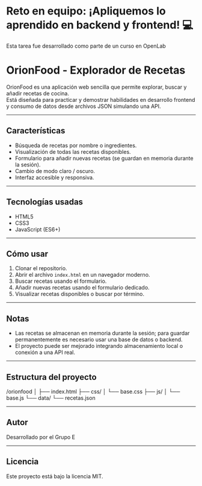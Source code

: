 # Reto en equipo: ¡Apliquemos lo aprendido en backend y frontend! 💻

Esta tarea fue desarrollado como parte de un curso en OpenLab


# OrionFood - Explorador de Recetas

OrionFood es una aplicación web sencilla que permite explorar, buscar y añadir recetas de cocina.  
Está diseñada para practicar y demostrar habilidades en desarrollo frontend y consumo de datos desde archivos JSON simulando una API.

---

## Características

- Búsqueda de recetas por nombre o ingredientes.
- Visualización de todas las recetas disponibles.
- Formulario para añadir nuevas recetas (se guardan en memoria durante la sesión).
- Cambio de modo claro / oscuro.
- Interfaz accesible y responsiva.

---

## Tecnologías usadas

- HTML5
- CSS3
- JavaScript (ES6+)

---

## Cómo usar

1. Clonar el repositorio.
2. Abrir el archivo `index.html` en un navegador moderno.
3. Buscar recetas usando el formulario.
4. Añadir nuevas recetas usando el formulario dedicado.
5. Visualizar recetas disponibles o buscar por término.

---

## Notas

- Las recetas se almacenan en memoria durante la sesión; para guardar permanentemente es necesario usar una base de datos o backend.
- El proyecto puede ser mejorado integrando almacenamiento local o conexión a una API real.

---

## Estructura del proyecto

/orionfood
│
├── index.html
├── css/
│ └── base.css
├── js/
│ └── base.js
└── data/
└── recetas.json


---

## Autor

Desarrollado por el Grupo E

---

## Licencia

Este proyecto está bajo la licencia MIT.
